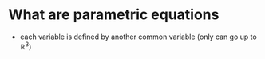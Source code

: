 # What are parametric equations
- each variable is defined by another common variable (only can go up to $\mathbb{R}^3$)